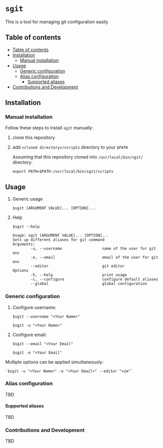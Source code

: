 # `sgit`

This is a tool for managing git configuration easily

## Table of contents
  * [Table of contents](#table-of-contents)
  * [Installation](#installation)
    * [Manual installation](#manual-installation)
  * [Usage](#usage)
    * [Generic configuration](#generic-configuration)
    * [Alias configuration](#alias-configuration)
      * [Supported aliases](#supported-aliases)
  * [Contributions and Development](#contributions-and-development) 


## Installation

### Manual installation

Follow these steps to install `sgit` manually:
1. clone this repository
2. add `<cloned directory>/scripts` directory to your `$PATH`

    Assuming that this repository cloned into `/usr/local/bin/sgit/` directory:
    
    `export PATH=$PATH:/usr/local/bin/sgit/scripts`
    

## Usage
1. Generic usage

    `$sgit [ARGUMENT VALUE]... [OPTION]...`

2. Help

    `$sgit --help`
    
    ```
    Usage: sgit [ARGUMENT VALUE]... [OPTION]...
    Sets up different aliases for git command
    Arguments:
            -u, --username                  name of the user for git env
            -e, --email                     email of the user for git env
            --editor                        git editor
    Options
            -h, --help                      print usage
            -c, --configure                 configure default aliases
            --global                        global configuration
    ```

### Generic configuration
1. Configure username:

    `$sgit --username "<Your Name>"`
    
    `$sgit -u "<Your Name>"`
    
2. Configure email:

    `$sgit --email "<Your Email"`
    
    `$sgit -e "<Your Email"`
    
  Multiple options can be applied simultaneously:

    `$sgit -u "<Your Name>" -e "<Your Email>" --editor "vim"`

### Alias configuration
TBD

#### Supported aliases
TBD

### Contributions and Development
TBD